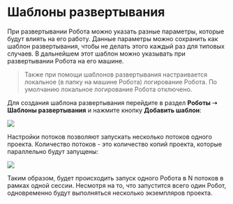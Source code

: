 # Шаблоны развертывания

При развертывании Робота можно указать разные параметры, которые будут влиять на его работу. Данные параметры можно сохранить как шаблон развертывания, чтобы не делать этого каждый раз для типовых случаев. В дальнейшем этот шаблон можно указывать при развертывании Робота на его машине.
> Также при помощи шаблонов развертывания настраивается локальное (в папку на машине Робота) логирование Робота. По умолчанию локальное логирование Робота отключено.

Для создания шаблона развертывания перейдите в раздел **Роботы ➝ Шаблоны развертывания** и нажмите кнопку **Добавить шаблон**:

![](<../../.gitbook/assets/0 (22)>)

Настройки потоков позволяют запускать несколько потоков одного проекта. Количество потоков - это количество копий проекта, которые параллельно будут запущены:

![](<../../.gitbook/assets/Шаблоны развертывания.png>)

Таким образом, будет происходить запуск одного Робота в N потоков в рамках одной сессии. Несмотря на то, что запустится всего один Робот, одновременно будут выполняться несколько экземпляров проекта.
